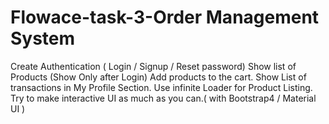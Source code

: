 # Flowace-task-3-Order Management System
Create Authentication ( Login / Signup / Reset password)
Show list of Products (Show Only after Login)
Add products to the cart.
Show List of transactions in My Profile Section.
Use infinite Loader for Product Listing.
Try to make interactive UI as much as you can.( with Bootstrap4 / Material UI )
